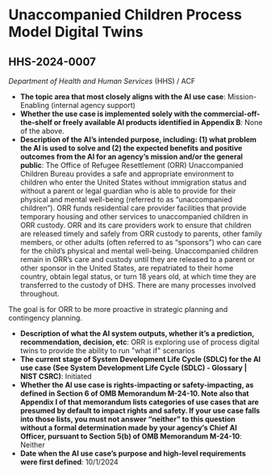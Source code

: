# Unaccompanied Children Process Model Digital Twins
## HHS-2024-0007
_Department of Health and Human Services_ (HHS) / ACF


+ **The topic area that most closely aligns with the AI use case**: Mission-Enabling (internal agency support)
+ **Whether the use case is implemented solely with the commercial-off-the-shelf or freely available AI products identified in Appendix B**: None of the above.
+ **Description of the AI’s intended purpose, including: (1) what problem the AI is used to solve and (2) the expected benefits and positive outcomes from the AI for an agency’s mission and/or the general public**: The Office of Refugee Resettlement (ORR) Unaccompanied Children Bureau provides a safe and appropriate environment to children who enter the United States without immigration status and without a parent or legal guardian who is able to provide for their physical and mental well-being (referred to as “unaccompanied children”). ORR funds residential care provider facilities that provide temporary housing and other services to unaccompanied children in ORR custody. ORR and its care providers work to ensure that children are released timely and safely from ORR custody to parents, other family members, or other adults (often referred to as “sponsors”) who can care for the child’s physical and mental well-being. Unaccompanied children remain in ORR’s care and custody until they are released to a parent or other sponsor in the United States, are repatriated to their home country, obtain legal status, or turn 18 years old, at which time they are transferred to the custody of DHS. There are many processes involved throughout.

The goal is for ORR to be more proactive in strategic planning and contingency planning.
+ **Description of what the AI system outputs, whether it’s a prediction, recommendation, decision, etc**: ORR is exploring use of process digital twins to provide the ability to run "what if" scenarios
+ **The current stage of System Development Life Cycle (SDLC) for the AI use case (See System Development Life Cycle (SDLC) - Glossary | NIST CSRC)**: Initiated
+ **Whether the AI use case is rights-impacting or safety-impacting, as defined in Section 6 of OMB Memorandum M-24-10. Note also that Appendix I of that memorandum lists categories of use cases that are presumed by default to impact rights and safety. If your use case falls into those lists, you must not answer “neither” to this question without a formal determination made by your agency’s Chief AI Officer, pursuant to Section 5(b) of OMB Memorandum M-24-10**: Neither
+ **Date when the AI use case’s purpose and high-level requirements were first defined**: 10/1/2024